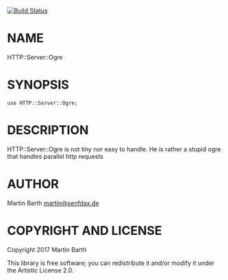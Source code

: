 [![Build Status](https://travis-ci.org/ufobat/HTTP-Server-Ogre.svg?branch=master)](https://travis-ci.org/ufobat/HTTP-Server-Ogre)

NAME
====

HTTP::Server::Ogre

SYNOPSIS
========

    use HTTP::Server::Ogre;

DESCRIPTION
===========

HTTP::Server::Ogre is not tiny nor easy to handle. He is rather a stupid ogre that handles parallel http requests

AUTHOR
======

Martin Barth <martin@senfdax.de>

COPYRIGHT AND LICENSE
=====================

Copyright 2017 Martin Barth

This library is free software; you can redistribute it and/or modify it under the Artistic License 2.0.
